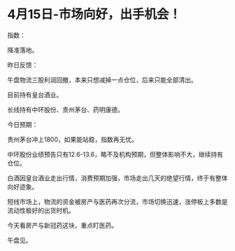 # 4月15日-市场向好，出手机会！

指数：

降准落地。

昨日反馈：

午盘物流三股利润回撤，本来只想减掉一点仓位，后来只能全部清出。

目前持有皇台酒业。

长线持有中环股份、贵州茅台、药明康德。

今日预期：

贵州茅台冲上1800，如果能站稳，指数再无忧。

中环股份业绩预告只有12.6-13.6，略不及机构预期，但整体影响不大，继续持有仓位。

白酒因皇台酒业走出行情，消费预期加强，市场走出几天的绝望行情，终于有整体向好迹象。

短线市场上，物流的资金被房产与医药再次分流，市场切换迅速，涨停板上多数是流动性极好的出货时机。

今天看房产与新冠药这块，重点盯医药。

午盘见。